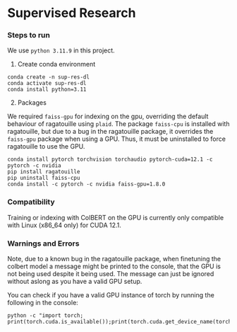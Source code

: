 # Supervised Research

### Steps to run

We use `python 3.11.9` in this project.

1. Create conda environment

```console
conda create -n sup-res-dl
conda activate sup-res-dl
conda install python=3.11
```

2. Packages

We required `faiss-gpu` for indexing on the gpu, overriding the default behaviour of ragatouille using `plaid`.
The package `faiss-cpu` is installed with ragatouille, but due to a bug in the ragatouille package, it overrides
the `faiss-gpu` package when using a GPU. Thus, it must be uninstalled to force ragatouille to use the GPU.

```console
conda install pytorch torchvision torchaudio pytorch-cuda=12.1 -c pytorch -c nvidia
pip install ragatouille
pip uninstall faiss-cpu
conda install -c pytorch -c nvidia faiss-gpu=1.8.0
```

### Compatibility

Training or indexing with ColBERT on the GPU is currently only compatible with Linux (x86_64 only) for CUDA 12.1.

### Warnings and Errors

Note, due to a known bug in the ragatouille package, when finetuning the colbert model a message might be printed to the console,
that the GPU is not being used despite it being used. The message can just be ignored without aslong as you have a valid GPU setup.

You can check if you have a valid GPU instance of torch by running the following in the console:
```console
python -c "import torch; print(torch.cuda.is_available());print(torch.cuda.get_device_name(torch.cuda.current_device()))"
```
